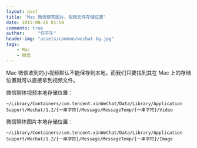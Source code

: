 ```yaml
---
layout: post
title: 'Mac 微信聊天图片、视频文件存储位置'
date: 2015-08-26 01:58
comments: true
author:     "任平生"
header-img: "assets/common/wechat-bg.jpg"
tags:
    - Mac
    - 微信
---
```

Mac 微信收到的小视频默认不能保存到本地，而我们只要找到其在 Mac 上的存储位置就可以直接拿到视频文件。

微信聊体视频本地存储位置：

`~/Library/Containers/com.tencent.xinWeChat/Data/Library/Application Support/Wechat/1.2/{一串字符}/Message/MessageTemp/{一串字符}/Video
`

微信聊体图片本地存储位置：

`~/Library/Containers/com.tencent.xinWeChat/Data/Library/Application Support/Wechat/1.2/{一串字符}/Message/MessageTemp/{一串字符}/Image
`

